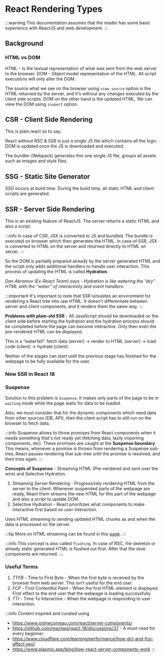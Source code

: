 # React Rendering Types

:::warning
This documentation assumes that the reader has some basic experience with ReactJS and web development.
:::

## Background

### HTML vs DOM

HTML - Is the textual representation of what was sent from the web server to the browser.
DOM - Object model representation of the HTML. All script executions will only alter the DOM.

The source what we see on the browser using `view source` option is the HTML returned by the server,
and it's without any changes executed by the client
side scripts.
DOM on the other hand is the updated HTML. We can view the DOM using `inspect` option.

## CSR - Client Side Rendering

This is plain react so to say.

React without RSC & SSR is just a single JS file which contains all the logic.
DOM is updated once the JS is downloaded and executed.

The bundler (Webpack) generates this one single JS file, groups all assets such as images and style files.

## SSG - Static Site Generator

SSG occurs at build time. During the build time, all static HTML and client scripts are generated.

## SSR - Server Side Rendering

This is an existing feature of ReactJS. The server returns a static HTML and also a script.

:::info
In case of CSR, JSX is converted to JS and bundled. The bundle is executed on browser which then generates the HTML.
In case of SSR, JSX is converted to HTML on the server and returned directly to HTML on server.
:::

So the DOM is partially prepared already by the server generated HTML and
the script only adds additional handlers to handle user interaction.
This process of updating the HTML is called **Hydration**.

_Dan Abramov (Ex-React Team) says - Hydration is like watering the “dry” HTML with the “water” of interactivity and event handlers._

:::important
It's important to note that SSR simulates an environment for rendering a React tree into raw HTML.
It doesn't differentiate between server and client components, and it renders them the same way.
:::

**Problems with plain-old SSR** - All JavaScript should be downloaded on the client side before starting the hydration
and the hydration process should be completed before the page can become interactive.
Only then even the pre-rendered HTML can be displayed.

This is a “waterfall”: fetch data (server) → render to HTML (server) → load code (client) → hydrate (client).

Neither of the stages can start until the previous stage has finished for the webpage to be fully available for the user.

### New SSR in React 18

### Suspense

Solution to this problem is `Suspense`. It makes only parts of the page to be in `waiting` mode
while the page waits for data to be loaded.

Also, we must consider that for the dynamic components which need data from other sources (DB, API),
then the client script has to still run on the browser to fetch data.

:::info
Suspense allows to throw promises from React components when it needs something that's not ready yet 
(fetching data, lazily importing components, etc).
These promises are caught at the **Suspense boundary**. This means, whenever a promise is thrown from rendering a Suspense sub-tree,
React pauses rendering that sub-tree until the promise is resolved, and then tries again.
:::

**Concepts of Suspense** - Streaming HTML (Pre-rendered and sent over the wire) and Selective Hydration.

1. Streaming Server Rendering - Progressively rendering HTML from the server to the client.
   Whenever suspended parts of the webpage are ready, React them streams the new HTML for this part of the webpage and
   also a script to update DOM.
2. Selective Hydration - React prioritizes what components to make interactive first based on user interaction.

Uses HTML streaming to sending updated HTML chunks as and when the data is processed on the server.

:::tip
More on HTML streaming can be found in this [page](../html-streaming).
:::

:::info
This concept is also called `flushing`.
In case of RSC, the skeleton or already static generated HTML is flushed out first.
After that the slow components are returned.
:::

### Useful Terms

1. _TTFB_ - Time to First Byte - When the first byte is received by the browser from web server. This isn't useful for the end user.
2. _FCP_ - First Contentful Paint - When the first HTML element is displayed. First effect to the end user that the webpage is loading successfully.
3. _TTI_ - Time To Interactive - When the webpage is responding to user interaction.

:::info
Content inspired and curated using

-   https://www.joshwcomeau.com/react/server-components/
-   https://github.com/reactwg/react-18/discussions/37 - A must-read for every beginner.
-   https://www.cloudflare.com/learning/performance/how-dcl-and-fcp-affect-seo/
-   https://www.plasmic.app/blog/how-react-server-components-work
    :::
